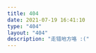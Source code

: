 ```yaml
---
title: 404
date: 2021-07-19 16:41:10
type: "404"
layout: "404"
description: "走错地方咯 :("
---
```

